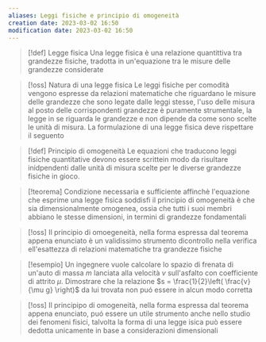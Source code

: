 ```yaml
---
aliases: Leggi fisiche e principio di omogeneità
creation date: 2023-03-02 16:50
modification date: 2023-03-02 16:50
---
```

>[!def]  Legge fisica
> Una legge fisica è una relazione quantittiva tra grandezze fisiche, tradotta in un'equazione tra le misure delle grandezze considerate

>[!oss]  Natura di una legge fisica
>Le leggi fisiche per comodità vengono espresse da relazioni matematiche che riguardano le misure delle grandezze che sono legate dalle leggi stesse, l'uso delle misura al posto delle corrispondenti grandezze è puramente strumentale, la legge in se riguarda le grandezze e non dipende da come sono scelte le unità di misura. La formulazione di una legge fisica deve rispettare il seguento

>[!def] Principio di omogeneità
>Le equazioni che traducono leggi fisiche quantitative devono essere scrittein modo da risultare inidpendenti dalle unità di misura scelte per le diverse grandezze fisiche in gioco.


>[!teorema]
>Condizione necessaria e sufficiente affinchè l'equazione che esprime una legge fisica soddisfi il principio di omogeneità è che sia dimensionalmente omogenea, ossia che tutti i suoi membri abbiano le stesse dimensioni, in termini di grandezze fondamentali

>[!oss]
>Il principio di omoegeneità, nella forma espressa dal teorema appena enunciato è un validissimo strumento dicontrollo nella verifica ell'esattezza di relazioni matematiche tra grandezze fisiche


>[!esempio]
>Un ingegnere vuole calcolare lo spazio di frenata di un'auto di massa $m$ lanciata alla velocità $v$ sull'asfalto con coefficiente di attrito $\mu$. Dimostrare che la relazione $s = \frac{1}{2}\left( \frac{v}{\mu g} \right)$ da lui trovata non puó essere in alcun modo corretta


>[!oss] Il principipo di omogeneità, nella forma espressa dal teorema appena enunciato, puó essere un utile strumento anche nello studio dei fenomeni fisici, talvolta la forma di una legge isica può essere dedotta unicamente in base a considerazioni dimensionali


